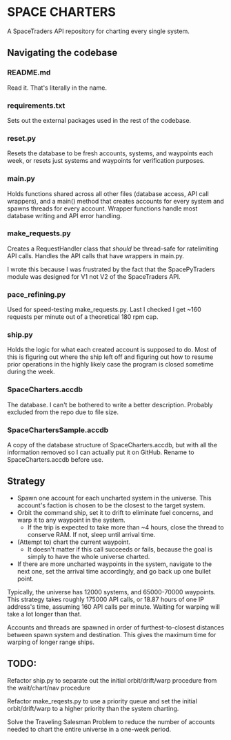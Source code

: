 # SPACE CHARTERS
A SpaceTraders API repository for charting every single system.

## Navigating the codebase

### README.md
Read it. That's literally in the name.

### requirements.txt
Sets out the external packages used in the rest of the codebase.

### reset.py
Resets the database to be fresh accounts, systems, and waypoints each week, 
or resets just systems and waypoints for verification purposes.


### main.py
Holds functions shared across all other files (database access, API call wrappers), 
and a main() method that creates accounts for every system and spawns threads for every account.
Wrapper functions handle most database writing and API error handling.


### make_requests.py
Creates a RequestHandler class that *should* be thread-safe for ratelimiting API calls. 
Handles the API calls that have wrappers in main.py.

I wrote this because I was frustrated by the fact that the SpacePyTraders module was designed for V1 not V2 of the SpaceTraders API.


### pace_refining.py
Used for speed-testing make_requests.py. 
Last I checked I get ~160 requests per minute out of a theoretical 180 rpm cap.


### ship.py
Holds the logic for what each created account is supposed to do.
Most of this is figuring out where the ship left off and figuring out how to resume prior operations in the highly likely case the program is closed sometime during the week.


### SpaceCharters.accdb
The database. I can't be bothered to write a better description. Probably excluded from the repo due to file size.

### SpaceChartersSample.accdb
A copy of the database structure of SpaceCharters.accdb, but with all the information removed so I can actually put it on GitHub.
Rename to SpaceCharters.accdb before use.

## Strategy
* Spawn one account for each uncharted system in the universe. This account's faction is chosen to be the closest to the target system.
* Orbit the command ship, set it to drift to eliminate fuel concerns, and warp it to any waypoint in the system.
  * If the trip is expected to take more than ~4 hours, close the thread to conserve RAM. 
  If not, sleep until arrival time.
* (Attempt to) chart the current waypoint.
  * It doesn't matter if this call succeeds or fails, because the goal is simply to have the whole universe charted.
* If there are more uncharted waypoints in the system, navigate to the next one, set the arrival time accordingly, and go back up one bullet point.

Typically, the universe has 12000 systems, and 65000-70000 waypoints. This strategy takes roughly 175000 API calls, or 18.87 hours of one IP address's time, assuming 160 API calls per minute. 
Waiting for warping will take a lot longer than that.

Accounts and threads are spawned in order of furthest-to-closest distances between spawn system and destination. This gives the maximum time for warping of longer range ships.


## TODO:
Refactor ship.py to separate out the initial orbit/drift/warp procedure from the wait/chart/nav procedure

Refactor make_reqests.py to use a priority queue and set the initial orbit/drift/warp to a higher priority than the system charting.

Solve the Traveling Salesman Problem to reduce the number of accounts needed to chart the entire universe in a one-week period.